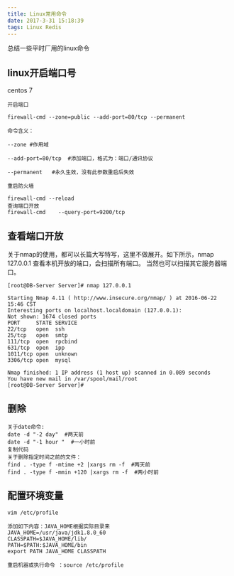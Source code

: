 ```yaml
---
title: Linux常用命令
date: 2017-3-31 15:18:39
tags: Linux Redis
---
```

总结一些平时厂用的linux命令
<!--more-->
linux开启端口号
---------------
centos 7 

    开启端口
     
    firewall-cmd --zone=public --add-port=80/tcp --permanent
     
    命令含义：
     
    --zone #作用域
     
    --add-port=80/tcp  #添加端口，格式为：端口/通讯协议
     
    --permanent   #永久生效，没有此参数重启后失效
     
    重启防火墙
     
    firewall-cmd --reload
    查询端口开放
    firewall-cmd    --query-port=9200/tcp
    
查看端口开放
------------
关于nmap的使用，都可以长篇大写特写，这里不做展开。如下所示，nmap 127.0.0.1 查看本机开放的端口，会扫描所有端口。 当然也可以扫描其它服务器端口。

    [root@DB-Server Server]# nmap 127.0.0.1
     
    Starting Nmap 4.11 ( http://www.insecure.org/nmap/ ) at 2016-06-22 15:46 CST
    Interesting ports on localhost.localdomain (127.0.0.1):
    Not shown: 1674 closed ports
    PORT     STATE SERVICE
    22/tcp   open  ssh
    25/tcp   open  smtp
    111/tcp  open  rpcbind
    631/tcp  open  ipp
    1011/tcp open  unknown
    3306/tcp open  mysql
     
    Nmap finished: 1 IP address (1 host up) scanned in 0.089 seconds
    You have new mail in /var/spool/mail/root
    [root@DB-Server Server]# 

删除
----

    关于date命令:
    date -d "-2 day"  #两天前
    date -d "-1 hour "  #一小时前
    复制代码
    关于删除指定时间之前的文件：
    find . -type f -mtime +2 |xargs rm -f  #两天前
    find . -type f -mmin +120 |xargs rm -f  #两小时前

配置环境变量
------------

    vim /etc/profile
    
    添加如下内容：JAVA_HOME根据实际目录来
    JAVA_HOME=/usr/java/jdk1.8.0_60
    CLASSPATH=$JAVA_HOME/lib/
    PATH=$PATH:$JAVA_HOME/bin
    export PATH JAVA_HOME CLASSPATH

	重启机器或执行命令 ：source /etc/profile
